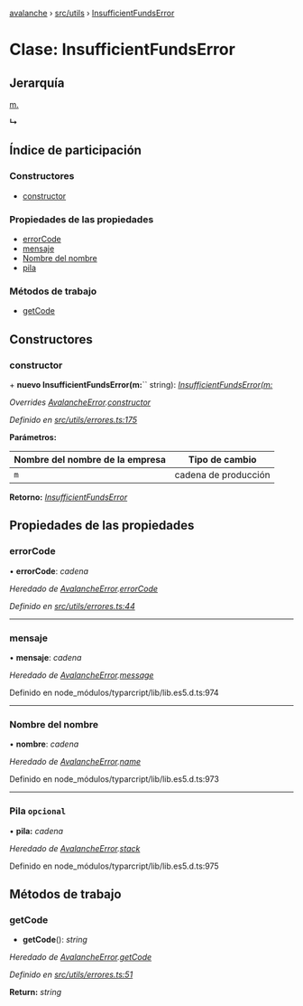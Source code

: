 [avalanche](../README.md) › [src/utils](../modules/src_utils.md) › [InsufficientFundsError](src_utils.insufficientfundserror.md)

# Clase: InsufficientFundsError

## Jerarquía

[m.](src_utils.avalancheerror.md)

**↳**

## Índice de participación

### Constructores

* [constructor](src_utils.insufficientfundserror.md#constructor)

### Propiedades de las propiedades

* [errorCode](src_utils.insufficientfundserror.md#errorcode)
* [mensaje](src_utils.insufficientfundserror.md#message)
* [Nombre del nombre](src_utils.insufficientfundserror.md#name)
* [pila](src_utils.insufficientfundserror.md#optional-stack)

### Métodos de trabajo

* [getCode](src_utils.insufficientfundserror.md#getcode)

## Constructores

### constructor

\+ **nuevo InsufficientFundsError(m:**`` string): *[InsufficientFundsError(m:](src_utils.insufficientfundserror.md)*

*Overrides [AvalancheError](src_utils.avalancheerror.md).[constructor](src_utils.avalancheerror.md#constructor)*

*Definido en [src/utils/errores.ts:175](https://github.com/ava-labs/avalanchejs/blob/ae78dee/src/utils/errors.ts#L175)*

**Parámetros:**

| Nombre del nombre de la empresa | Tipo de cambio |
------ | ------ |
| `m` | cadena de producción |

**Retorno:** *[InsufficientFundsError](src_utils.insufficientfundserror.md)*

## Propiedades de las propiedades

### errorCode

• **errorCode**: *cadena*

*Heredado de [AvalancheError](src_utils.avalancheerror.md).[errorCode](src_utils.avalancheerror.md#errorcode)*

*Definido en [src/utils/errores.ts:44](https://github.com/ava-labs/avalanchejs/blob/ae78dee/src/utils/errors.ts#L44)*

___

### mensaje

• **mensaje**: *cadena*

*Heredado de [AvalancheError](src_utils.avalancheerror.md).[message](src_utils.avalancheerror.md#message)*

Definido en node_módulos/typarcript/lib/lib.es5.d.ts:974

___

### Nombre del nombre

• **nombre**: *cadena*

*Heredado de [AvalancheError](src_utils.avalancheerror.md).[name](src_utils.avalancheerror.md#name)*

Definido en node_módulos/typarcript/lib/lib.es5.d.ts:973

___

### Pila `opcional`

• **pila:** *cadena*

*Heredado de [AvalancheError](src_utils.avalancheerror.md).[stack](src_utils.avalancheerror.md#optional-stack)*

Definido en node_módulos/typarcript/lib/lib.es5.d.ts:975

## Métodos de trabajo

### getCode

- **getCode**(): *string*

*Heredado de [AvalancheError](src_utils.avalancheerror.md).[getCode](src_utils.avalancheerror.md#getcode)*

*Definido en [src/utils/errores.ts:51](https://github.com/ava-labs/avalanchejs/blob/ae78dee/src/utils/errors.ts#L51)*

**Return:** *string*
